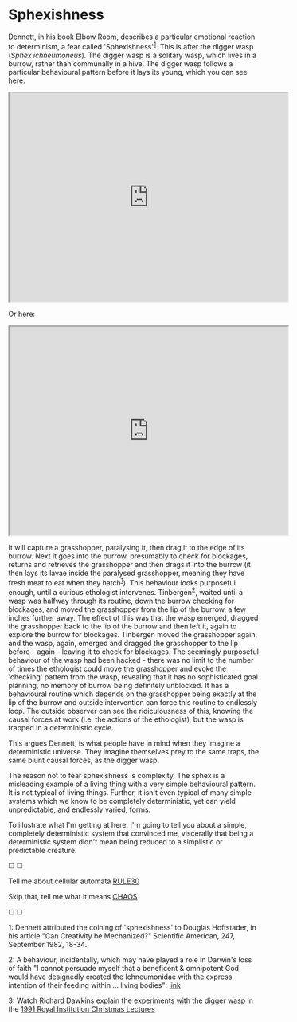 # Sphexishness

Dennett, in his book Elbow Room, describes a particular emotional reaction to determinism, a fear called 'Sphexishness'<sup>[1](#footnote1)</sup>. This is after the digger wasp (*Sphex ichneumoneus*). The digger wasp is a solitary wasp, which lives in a burrow, rather than communally in a hive. The digger wasp follows a particular behavioural pattern before it lays its young, which you can see here:

<iframe  width="560" height="420" src="https://www.youtube.com/embed/5t2p4ukzL74?color=white&theme=light"></iframe>

Or here:

<iframe width="560" height="420" src="https://www.youtube.com/embed/9J-ltOtDuh4?color=white&theme=light"></iframe>

It will capture a grasshopper, paralysing it, then drag it to the edge of its burrow. Next it goes into the burrow, presumably to check for blockages, returns and retrieves the grasshopper and then drags it into the burrow (it then lays its lavae inside the paralysed grasshopper, meaning they have fresh meat to eat when they hatch<sup>[1](#footnote1)</sup>). This behaviour looks purposeful enough, until a curious ethologist intervenes. Tinbergen<sup>[2](#footnote2)</sup>, waited until a wasp was halfway through its routine, down the burrow checking for blockages, and moved the grasshopper from the lip of the burrow, a few inches further away. The effect of this was that the wasp emerged, dragged the grasshopper back to the lip of the burrow and then left it, again to explore the burrow for blockages. Tinbergen moved the grasshopper again, and the wasp, again, emerged and dragged the grasshopper to the lip before - again - leaving it to check for blockages. The seemingly purposeful behaviour of the wasp had been hacked - there was no limit to the number of times the ethologist could move the grasshopper and evoke the 'checking' pattern from the wasp, revealing that it has no sophisticated goal planning, no memory of burrow being definitely unblocked. It has a behavioural routine which depends on the grasshopper being exactly at the lip of the burrow and outside intervention can force this routine to endlessly loop. The outside observer can see the ridiculousness of this, knowing the causal forces at work (i.e. the actions of the ethologist), but the wasp is trapped in a deterministic cycle.

This argues Dennett, is what people have in mind when they imagine a deterministic universe. They imagine themselves prey to the same traps, the same blunt causal forces, as the digger wasp.

The reason not to fear sphexishness is complexity. The sphex is a misleading example of a living thing with a very simple behavioural pattern. It is not typical of living things. Further, it isn't even typical of many simple systems which we know to be completely deterministic, yet can yield unpredictable, and endlessly varied, forms.

To illustrate what I'm getting at here, I'm going to tell you about a simple, completely deterministic system that convinced me, viscerally that being a deterministic system didn't mean being reduced to a simplistic or predictable creature.

&#9744; &#9744;

Tell me about cellular automata [RULE30](https://twitter.com/intent/tweet?text=@ChoiceEngine%20RULE%2030)

Skip that, tell me what it means [CHAOS](https://twitter.com/intent/tweet?text=@ChoiceEngine%20CHAOS)

&#9744; &#9744;

<a name="footnote1">1</a>: Dennett attributed the coining of 'sphexishness' to Douglas Hoftstader, in his article "Can Creativity be Mechanized?" Scientific American, 247, September 1982, 18-34.

<a name="footnote2">2</a>: A behaviour, incidentally, which may have played a role in Darwin's loss of faith "I cannot persuade myself that a beneficent & omnipotent God would have designedly created the Ichneumonidae with the express intention of their feeding within ... living bodies": [link](http://www.asa3.org/ASA/PSCF/2001/PSCF9-01Miles.html)

<a name="footnote3">3</a>: Watch Richard Dawkins explain the experiments with the digger wasp in the [1991 Royal Institution Christmas Lectures](https://youtu.be/qm-0Z0ceezQ?t=2m30s)
